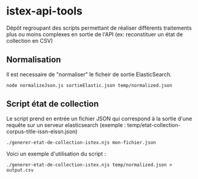 # istex-api-tools

Dépôt regroupant des scripts permettant de réaliser différents traitements plus ou moins complexes en sortie de l'API (ex: reconstituer un état de collection en CSV)

## Normalisation

Il est necessaire de "normaliser" le ficheir de sortie ElasticSearch.
```
node normalizeJson.js sortieElastic.json temp/normalized.json 
```

## Script état de collection

Le script prend en entrée un fichier JSON qui correspond à la sortie d'une requête sur un serveur elasticsearch (exemple : temp/etat-collection-corpus-title-issn-eissn.json)

```
./generer-etat-de-collection-istex.njs mon-fichier.json

```

Voici un exemple d'utilisation du script :
```
./generer-etat-de-collection-istex.njs temp/normalized.json > output.csv
```
